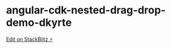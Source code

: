 # angular-cdk-nested-drag-drop-demo-dkyrte

[Edit on StackBlitz ⚡️](https://stackblitz.com/edit/angular-cdk-nested-drag-drop-demo-dkyrte)